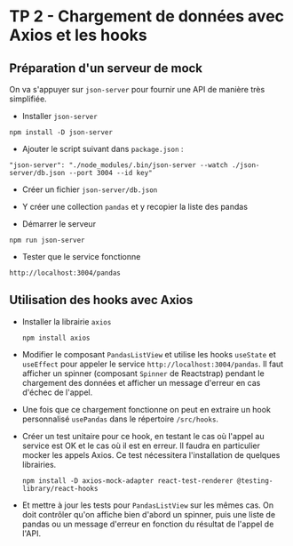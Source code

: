 # TP 2 - Chargement de données avec Axios et les hooks

## Préparation d'un serveur de mock

On va s'appuyer sur `json-server` pour fournir une API de manière très simplifiée.

- Installer `json-server`

```
npm install -D json-server
```

- Ajouter le script suivant dans `package.json` :

```
"json-server": "./node_modules/.bin/json-server --watch ./json-server/db.json --port 3004 --id key"
```

- Créer un fichier `json-server/db.json`

- Y créer une collection `pandas` et y recopier la liste des pandas

- Démarrer le serveur

```
npm run json-server
```

- Tester que le service fonctionne

```
http://localhost:3004/pandas
```

## Utilisation des hooks avec Axios

- Installer la librairie `axios`

  ```
  npm install axios
  ```

- Modifier le composant `PandasListView` et utilise les hooks `useState` et `useEffect` pour appeler le service `http://localhost:3004/pandas`. Il faut afficher un spinner (composant `Spinner` de Reactstrap) pendant le chargement des données et afficher un message d'erreur en cas d'échec de l'appel.

- Une fois que ce chargement fonctionne on peut en extraire un hook personnalisé `usePandas` dans le répertoire `/src/hooks`.

- Créer un test unitaire pour ce hook, en testant le cas où l'appel au service est OK et le cas où il est en erreur. Il faudra en particulier mocker les appels Axios. Ce test nécessitera l'installation de quelques librairies.

  ```
  npm install -D axios-mock-adapter react-test-renderer @testing-library/react-hooks
  ```

- Et mettre à jour les tests pour `PandasListView` sur les mêmes cas. On doit contrôler qu'on affiche bien d'abord un spinner, puis une liste de pandas ou un message d'erreur en fonction du résultat de l'appel de l'API.
